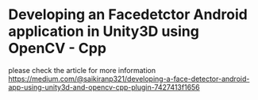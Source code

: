 # Developing an Facedetctor Android application in Unity3D using OpenCV - Cpp

please check the article for more information https://medium.com/@saikiranp321/developing-a-face-detector-android-app-using-unity3d-and-opencv-cpp-plugin-7427413f1656
